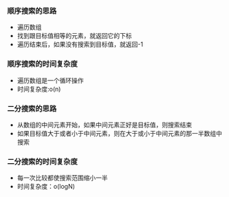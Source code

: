 ### 顺序搜索的思路
* 遍历数组
* 找到跟目标值相等的元素，就返回它的下标
* 遍历结束后，如果没有搜索到目标值，就返回-1

### 顺序搜索的时间复杂度
* 遍历数组是一个循环操作
* 时间复杂度:o(n)

### 二分搜索的思路
* 从数组的中间元素开始，如果中间元素正好是目标值，则搜索结束
* 如果目标值大于或者小于中间元素，则在大于或小于中间元素的那一半数组中搜索

### 二分搜索的时间复杂度
* 每一次比较都使搜索范围缩小一半
* 时间复杂度：o(logN)